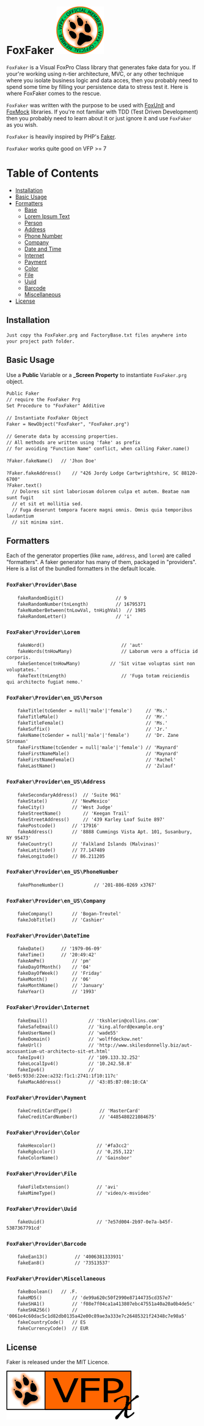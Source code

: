 # FoxFaker ![](Tools/vfpxmember_large.gif)

`FoxFaker` is a Visual FoxPro Class library that generates fake data for you. If your're working using n-tier architecture, MVC, or any other technique where you isolate business logic and data acces, then you probably need to spend some time by filling your persistence data to stress test it. Here is where FoxFaker comes to the rescue.


`FoxFaker` was written with the purpose to be used with [FoxUnit](https://github.com/VFPX/FoxUnit) and [FoxMock](https://github.com/cwollenhaupt/foxmock) libraries. If you're not familiar with TDD (Test Driven Development) then you probably need to learn about it or just ignore it and use `FoxFaker` as you wish.

`FoxFaker` is heavily inspired by PHP's [Faker](https://github.com/fzaninotto/Faker).

`FoxFaker` works quite good on VFP >= 7

# Table of Contents

- [Installation](#installation)
- [Basic Usage](#basic-usage)
- [Formatters](#formatters)
	- [Base](#foxfakerproviderbase)
	- [Lorem Ipsum Text](#foxfakerproviderlorem)
	- [Person](#foxfakerprovideren_usperson)
	- [Address](#foxfakerprovideren_usaddress)
	- [Phone Number](#foxfakerprovideren_usphonenumber)
	- [Company](#foxfakerprovideren_uscompany)
	- [Date and Time](#foxfakerproviderdatetime)
	- [Internet](#foxfakerproviderinternet)
	- [Payment](#foxfakerproviderpayment)
	- [Color](#foxfakerprovidercolor)
	- [File](#foxfakerproviderfile)
	- [Uuid](#foxfakerprovideruuid)
	- [Barcode](#foxfakerproviderbarcode)
	- [Miscellaneous](#foxfakerprovidermiscellaneous)
- [License](#license)


## Installation

```
Just copy tha FoxFaker.prg and FactoryBase.txt files anywhere into your project path folder.
```

## Basic Usage

Use a **Public** Variable or a **_Screen Property** to instantiate `FoxFaker.prg` object.

```xBase
Public Faker
// require the FoxFaker Prg
Set Procedure to "FoxFaker" Additive

// Instantiate FoxFaker Object
Faker = NewObject("FoxFaker", "FoxFaker.prg")

// Generate data by accessing properties. 
// All methods are written using 'fake' as prefix
// for avoiding "Function Name" conflict, when calling Faker.name()

?Faker.fakeName() 	// 'Jhon Doe'

?Faker.fakeAddress() 	// "426 Jordy Lodge Cartwrightshire, SC 88120-6700"
?Faker.text()
  // Dolores sit sint laboriosam dolorem culpa et autem. Beatae nam sunt fugit
  // et sit et mollitia sed.
  // Fuga deserunt tempora facere magni omnis. Omnis quia temporibus laudantium
  // sit minima sint.
```
## Formatters

Each of the generator properties (like `name`, `address`, and `lorem`) are called "formatters". A faker generator has many of them, packaged in "providers". Here is a list of the bundled formatters in the default locale.

### `FoxFaker\Provider\Base`
```xBase
    fakeRandomDigit()             		// 9
    fakeRandomNumber(tnLength)  		// 16795371    
    fakeNumberBetween(tnLowVal, tnHighVal) 	// 1985
    fakeRandomLetter()          		// 'i'
```
### `FoxFaker\Provider\Lorem`
```xBase
    fakeWord()                            // 'aut'
    fakeWords(tnHowMany)                  // Laborum vero a officia id corporis.
    fakeSentence(tnHowMany)  		  // 'Sit vitae voluptas sint non voluptates.'
    fakeText(tnLength)                    // 'Fuga totam reiciendis qui architecto fugiat nemo.'
```
### `FoxFaker\Provider\en_US\Person`
```xBase
    fakeTitle(tcGender = null|'male'|'female') 	   // 'Ms.'
    fakeTitleMale()                                // 'Mr.'
    fakeTitleFemale()                              // 'Ms.'
    fakeSuffix()                                   // 'Jr.'
    fakeName(tcGender = null|'male'|'female')      // 'Dr. Zane Stroman'
    fakeFirstName(tcGender = null|'male'|'female') // 'Maynard'
    fakeFirstNameMale()                            // 'Maynard'
    fakeFirstNameFemale()                          // 'Rachel'
    fakeLastName()                                 // 'Zulauf'
```
### `FoxFaker\Provider\en_US\Address`
```xBase  
    fakeSecondaryAddress()	// 'Suite 961'
    fakeState()			// 'NewMexico'    
    fakeCity()			// 'West Judge'
    fakeStreetName()		// 'Keegan Trail'
    fakeStreetAddress()		// '439 Karley Loaf Suite 897'
    fakePostcode()		// '17916'
    fakeAddress()		// '8888 Cummings Vista Apt. 101, Susanbury, NY 95473'
    fakeCountry()		// 'Falkland Islands (Malvinas)'
    fakeLatitude()		// 77.147489
    fakeLongitude()		// 86.211205
```
### `FoxFaker\Provider\en_US\PhoneNumber`
```xBase
    fakePhoneNumber()           // '201-886-0269 x3767'
```
### `FoxFaker\Provider\en_US\Company`
```xBase
    fakeCompany()		// 'Bogan-Treutel'
    fakeJobTitle()		// 'Cashier'
```
### `FoxFaker\Provider\DateTime`
```xBase
    fakeDate()		// '1979-06-09'
    fakeTime() 		// '20:49:42'
    fakeAmPm()          // 'pm'
    fakeDayOfMonth()    // '04'
    fakeDayOfWeek()     // 'Friday'
    fakeMonth()         // '06'
    fakeMonthName()     // 'January'
    fakeYear()          // '1993'
```
### `FoxFaker\Provider\Internet`
```xBase
    fakeEmail()               // 'tkshlerin@collins.com'
    fakeSafeEmail()           // 'king.alford@example.org'
    fakeUserName()            // 'wade55'
    fakeDomain()              // 'wolffdeckow.net'
    fakeUrl()                 // 'http://www.skilesdonnelly.biz/aut-accusantium-ut-architecto-sit-et.html'
    fakeIpv4()                // '109.133.32.252'
    fakeLocalIpv4()           // '10.242.58.8'
    fakeIpv6()                // '8e65:933d:22ee:a232:f1c1:2741:1f10:117c'
    fakeMacAddress()          // '43:85:B7:08:10:CA'
```
### `FoxFaker\Provider\Payment`
```xBase
    fakeCreditCardType()          // 'MasterCard'
    fakeCreditCardNumber()        // '4485480221084675'
```
### `FoxFaker\Provider\Color`
```xBase
    fakeHexcolor()               // '#fa3cc2'
    fakeRgbcolor()               // '0,255,122'
    fakeColorName()              // 'Gainsbor'
```
### `FoxFaker\Provider\File`
```xBase
    fakeFileExtension()          // 'avi'
    fakeMimeType()               // 'video/x-msvideo'
```
### `FoxFaker\Provider\Uuid`
```xBase
    fakeUuid()                   // '7e57d004-2b97-0e7a-b45f-5387367791cd'
```
### `FoxFaker\Provider\Barcode`
```xBase
    fakeEan13()          // '4006381333931'
    fakeEan8()           // '73513537'
```
### `FoxFaker\Provider\Miscellaneous`
```xBase
    fakeBoolean() 	// .F.
    fakeMD5()           // 'de99a620c50f2990e87144735cd357e7'
    fakeSHA1()          // 'f08e7f04ca1a413807ebc47551a40a20a0b4de5c'
    fakeSHA256()        // '0061e4c60dac5c1d82db0135a42e00c89ae3a333e7c26485321f24348c7e98a5'
    fakeCountryCode()   // ES
    fakeCurrencyCode()  // EUR
```
## License

Faker is released under the MIT Licence.

![](Tools/vfpxbanner_small.gif)
